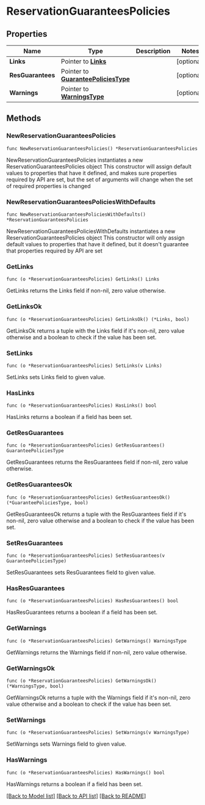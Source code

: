# ReservationGuaranteesPolicies

## Properties

Name | Type | Description | Notes
------------ | ------------- | ------------- | -------------
**Links** | Pointer to [**Links**](Links.md) |  | [optional] 
**ResGuarantees** | Pointer to [**GuaranteePoliciesType**](GuaranteePoliciesType.md) |  | [optional] 
**Warnings** | Pointer to [**WarningsType**](WarningsType.md) |  | [optional] 

## Methods

### NewReservationGuaranteesPolicies

`func NewReservationGuaranteesPolicies() *ReservationGuaranteesPolicies`

NewReservationGuaranteesPolicies instantiates a new ReservationGuaranteesPolicies object
This constructor will assign default values to properties that have it defined,
and makes sure properties required by API are set, but the set of arguments
will change when the set of required properties is changed

### NewReservationGuaranteesPoliciesWithDefaults

`func NewReservationGuaranteesPoliciesWithDefaults() *ReservationGuaranteesPolicies`

NewReservationGuaranteesPoliciesWithDefaults instantiates a new ReservationGuaranteesPolicies object
This constructor will only assign default values to properties that have it defined,
but it doesn't guarantee that properties required by API are set

### GetLinks

`func (o *ReservationGuaranteesPolicies) GetLinks() Links`

GetLinks returns the Links field if non-nil, zero value otherwise.

### GetLinksOk

`func (o *ReservationGuaranteesPolicies) GetLinksOk() (*Links, bool)`

GetLinksOk returns a tuple with the Links field if it's non-nil, zero value otherwise
and a boolean to check if the value has been set.

### SetLinks

`func (o *ReservationGuaranteesPolicies) SetLinks(v Links)`

SetLinks sets Links field to given value.

### HasLinks

`func (o *ReservationGuaranteesPolicies) HasLinks() bool`

HasLinks returns a boolean if a field has been set.

### GetResGuarantees

`func (o *ReservationGuaranteesPolicies) GetResGuarantees() GuaranteePoliciesType`

GetResGuarantees returns the ResGuarantees field if non-nil, zero value otherwise.

### GetResGuaranteesOk

`func (o *ReservationGuaranteesPolicies) GetResGuaranteesOk() (*GuaranteePoliciesType, bool)`

GetResGuaranteesOk returns a tuple with the ResGuarantees field if it's non-nil, zero value otherwise
and a boolean to check if the value has been set.

### SetResGuarantees

`func (o *ReservationGuaranteesPolicies) SetResGuarantees(v GuaranteePoliciesType)`

SetResGuarantees sets ResGuarantees field to given value.

### HasResGuarantees

`func (o *ReservationGuaranteesPolicies) HasResGuarantees() bool`

HasResGuarantees returns a boolean if a field has been set.

### GetWarnings

`func (o *ReservationGuaranteesPolicies) GetWarnings() WarningsType`

GetWarnings returns the Warnings field if non-nil, zero value otherwise.

### GetWarningsOk

`func (o *ReservationGuaranteesPolicies) GetWarningsOk() (*WarningsType, bool)`

GetWarningsOk returns a tuple with the Warnings field if it's non-nil, zero value otherwise
and a boolean to check if the value has been set.

### SetWarnings

`func (o *ReservationGuaranteesPolicies) SetWarnings(v WarningsType)`

SetWarnings sets Warnings field to given value.

### HasWarnings

`func (o *ReservationGuaranteesPolicies) HasWarnings() bool`

HasWarnings returns a boolean if a field has been set.


[[Back to Model list]](../README.md#documentation-for-models) [[Back to API list]](../README.md#documentation-for-api-endpoints) [[Back to README]](../README.md)


